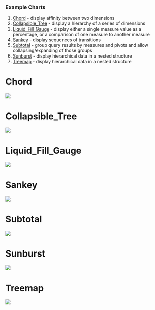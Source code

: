### Example Charts

 1. [Chord](#chord) - display affinity between two dimensions
 2. [Collapsible_Tree](#collapsible_tree) - display a hierarchy of a series of dimensions
 3. [Liquid_Fill_Gauge](#liquid_fill_gauge) - display either a single measure value as a percentage, or a comparison of one measure to another measure
 4. [Sankey](#sankey) - display sequences of transitions
 5. [Subtotal](#subtotal) - group query results by measures and pivots and allow collapsing/expanding of those groups
 6. [Sunburst](#sunburst) - display hierarchical data in a nested structure
 7. [Treemap](#treemap) - display hierarchical data in a nested structure

# Chord
[![](chord/chord.png)](chord/README.md)

# Collapsible_Tree

[![](collapsible_tree/collapsible-tree.png)](collapsible_tree/README.md)

# Liquid_Fill_Gauge

[![](liquid_fill_gauge/liquid_fill_gauge.png)](liquid_fill_gauge/README.md)

# Sankey

[![](sankey/sankey.png)](sankey/README.md)

# Subtotal

[![](subtotal/subtotal.png)](subtotal/README.md)

# Sunburst

[![](sunburst/sunburst.png)](sunburst/README.md)

# Treemap

[![](treemap/treemap.png)](treemap/README.md)
